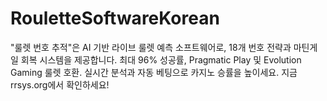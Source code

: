 # RouletteSoftwareKorean
"룰렛 번호 추적"은 AI 기반 라이브 룰렛 예측 소프트웨어로, 18개 번호 전략과 마틴게일 회복 시스템을 제공합니다. 최대 96% 성공률, Pragmatic Play 및 Evolution Gaming 룰렛 호환. 실시간 분석과 자동 베팅으로 카지노 승률을 높이세요. 지금 rrsys.org에서 확인하세요!
